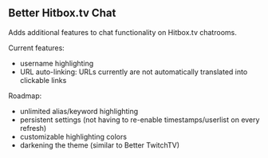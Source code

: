 Better Hitbox.tv Chat
---------------------
Adds additional features to chat functionality on Hitbox.tv chatrooms.

Current features:
 - username highlighting
 - URL auto-linking: URLs currently are not automatically translated into clickable links


Roadmap:
 - unlimited alias/keyword highlighting
 - persistent settings (not having to re-enable timestamps/userlist on every refresh)
 - customizable highlighting colors
 - darkening the theme (similar to Better TwitchTV)